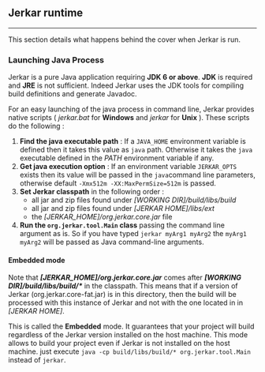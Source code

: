 ## Jerkar runtime
----

This section details what happens behind the cover when Jerkar is run.

### Launching Java Process
 
Jerkar is a pure Java application requiring __JDK 6 or above__. __JDK__ is required and __JRE__ is not sufficient.
Indeed Jerkar uses the JDK tools for compiling build definitions and generate Javadoc.

For an easy launching of the java process in command line, Jerkar provides native scripts ( _jerkar.bat_ for __Windows__ and _jerkar_ for __Unix__ ).
These scripts do the following :

1. __Find the java executable path__ : If a `JAVA_HOME` environment variable is defined then it takes this value as `java` path. Otherwise it takes the `java` executable defined in the _PATH_ environment variable if any.
2. __Get java execution option__ : If an environment variable `JERKAR_OPTS` exists then its value will be passed in the `java`command line parameters, otherwise default `-Xmx512m -XX:MaxPermSize=512m` is passed.
3. __Set Jerkar classpath__ in the following order :
	* all jar and zip files found under _[WORKING DIR]/build/libs/build_
	* all jar and zip files found under _[JERKAR HOME]/libs/ext_
	* the _[JERKAR_HOME]/org.jerkar.core.jar_ file 
4. __Run the `org.jerkar.tool.Main` class__ passing the command line argument as is. So if you have typed `jerkar myArg1 myArg2` the `myArg1 myArg2` will be passed as Java command-line arguments.

#### Embedded mode
Note that ___[JERKAR_HOME]/org.jerkar.core.jar___ comes after ___[WORKING DIR]/build/libs/build/*___ in the classpath.
This means that if a version of Jerkar (org.jerkar.core-fat.jar) is in this directory, then the build will be processed with this instance of Jerkar and not with the one located in in _[JERKAR HOME]_.

This is called the __Embedded__ mode. It guarantees that your project will build regardless of the Jerkar version installed on the host machine. 
This mode allows to build your project even if Jerkar is not installed on the host machine. just execute `java -cp build/libs/build/* org.jerkar.tool.Main` instead of `jerkar`.

<br/>
